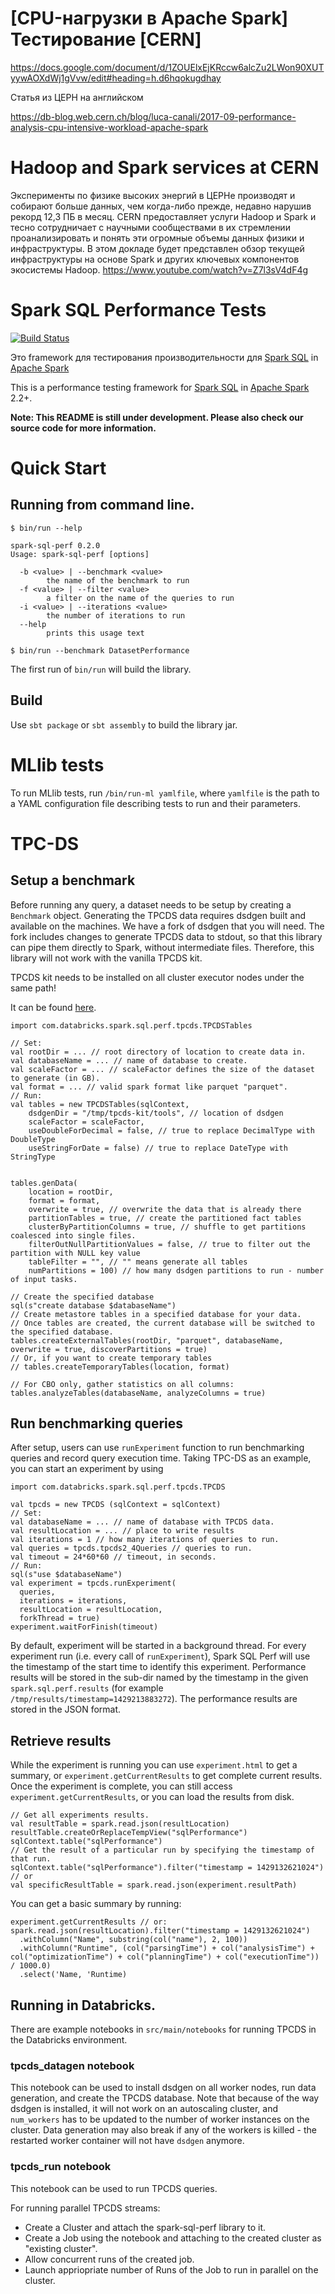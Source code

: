 # [CPU-нагрузки в Apache Spark] Тестирование [CERN]

https://docs.google.com/document/d/1ZOUElxEjKRccw6alcZu2LWon90XUTyywAOXdWj1gVvw/edit#heading=h.d6hqokugdhay

Статья из ЦЕРН на английском

https://db-blog.web.cern.ch/blog/luca-canali/2017-09-performance-analysis-cpu-intensive-workload-apache-spark

# Hadoop and Spark services at CERN

Эксперименты по физике высоких энергий в ЦЕРНе производят и собирают больше данных, чем когда-либо прежде, недавно нарушив рекорд 12,3 ПБ в месяц. CERN предоставляет услуги Hadoop и Spark и тесно сотрудничает с научными сообществами в их стремлении проанализировать и понять эти огромные объемы данных физики и инфраструктуры. В этом докладе будет представлен обзор текущей инфраструктуры на основе Spark и других ключевых компонентов экосистемы Hadoop. 
https://www.youtube.com/watch?v=Z7l3sV4dF4g

# Spark SQL Performance Tests

[![Build Status](https://travis-ci.org/databricks/spark-sql-perf.svg)](https://travis-ci.org/databricks/spark-sql-perf)

Это framework для тестирования производительности для [Spark SQL](https://spark.apache.org/sql/) in [Apache Spark](https://spark.apache.org/) 

This is a performance testing framework for [Spark SQL](https://spark.apache.org/sql/) in [Apache Spark](https://spark.apache.org/) 2.2+.

**Note: This README is still under development. Please also check our source code for more information.**

# Quick Start

## Running from command line.

```
$ bin/run --help

spark-sql-perf 0.2.0
Usage: spark-sql-perf [options]

  -b <value> | --benchmark <value>
        the name of the benchmark to run
  -f <value> | --filter <value>
        a filter on the name of the queries to run
  -i <value> | --iterations <value>
        the number of iterations to run
  --help
        prints this usage text
        
$ bin/run --benchmark DatasetPerformance
```

The first run of `bin/run` will build the library.

## Build

Use `sbt package` or `sbt assembly` to build the library jar.

# MLlib tests

To run MLlib tests, run `/bin/run-ml yamlfile`, where `yamlfile` is the path to a YAML configuration
file describing tests to run and their parameters.

# TPC-DS

## Setup a benchmark

Before running any query, a dataset needs to be setup by creating a `Benchmark` object. Generating
the TPCDS data requires dsdgen built and available on the machines. We have a fork of dsdgen that
you will need. The fork includes changes to generate TPCDS data to stdout, so that this library can
pipe them directly to Spark, without intermediate files. Therefore, this library will not work with
the vanilla TPCDS kit.

TPCDS kit needs to be installed on all cluster executor nodes under the same path!

It can be found [here](https://github.com/databricks/tpcds-kit).  

```
import com.databricks.spark.sql.perf.tpcds.TPCDSTables

// Set:
val rootDir = ... // root directory of location to create data in.
val databaseName = ... // name of database to create.
val scaleFactor = ... // scaleFactor defines the size of the dataset to generate (in GB).
val format = ... // valid spark format like parquet "parquet".
// Run:
val tables = new TPCDSTables(sqlContext,
    dsdgenDir = "/tmp/tpcds-kit/tools", // location of dsdgen
    scaleFactor = scaleFactor,
    useDoubleForDecimal = false, // true to replace DecimalType with DoubleType
    useStringForDate = false) // true to replace DateType with StringType


tables.genData(
    location = rootDir,
    format = format,
    overwrite = true, // overwrite the data that is already there
    partitionTables = true, // create the partitioned fact tables 
    clusterByPartitionColumns = true, // shuffle to get partitions coalesced into single files. 
    filterOutNullPartitionValues = false, // true to filter out the partition with NULL key value
    tableFilter = "", // "" means generate all tables
    numPartitions = 100) // how many dsdgen partitions to run - number of input tasks.

// Create the specified database
sql(s"create database $databaseName")
// Create metastore tables in a specified database for your data.
// Once tables are created, the current database will be switched to the specified database.
tables.createExternalTables(rootDir, "parquet", databaseName, overwrite = true, discoverPartitions = true)
// Or, if you want to create temporary tables
// tables.createTemporaryTables(location, format)

// For CBO only, gather statistics on all columns:
tables.analyzeTables(databaseName, analyzeColumns = true) 
```

## Run benchmarking queries
After setup, users can use `runExperiment` function to run benchmarking queries and record query execution time. Taking TPC-DS as an example, you can start an experiment by using

```
import com.databricks.spark.sql.perf.tpcds.TPCDS

val tpcds = new TPCDS (sqlContext = sqlContext)
// Set:
val databaseName = ... // name of database with TPCDS data.
val resultLocation = ... // place to write results
val iterations = 1 // how many iterations of queries to run.
val queries = tpcds.tpcds2_4Queries // queries to run.
val timeout = 24*60*60 // timeout, in seconds.
// Run:
sql(s"use $databaseName")
val experiment = tpcds.runExperiment(
  queries, 
  iterations = iterations,
  resultLocation = resultLocation,
  forkThread = true)
experiment.waitForFinish(timeout)
```

By default, experiment will be started in a background thread.
For every experiment run (i.e. every call of `runExperiment`), Spark SQL Perf will use the timestamp of the start time to identify this experiment. Performance results will be stored in the sub-dir named by the timestamp in the given `spark.sql.perf.results` (for example `/tmp/results/timestamp=1429213883272`). The performance results are stored in the JSON format.

## Retrieve results
While the experiment is running you can use `experiment.html` to get a summary, or `experiment.getCurrentResults` to get complete current results.
Once the experiment is complete, you can still access `experiment.getCurrentResults`, or you can load the results from disk.

```
// Get all experiments results.
val resultTable = spark.read.json(resultLocation)
resultTable.createOrReplaceTempView("sqlPerformance")
sqlContext.table("sqlPerformance")
// Get the result of a particular run by specifying the timestamp of that run.
sqlContext.table("sqlPerformance").filter("timestamp = 1429132621024")
// or
val specificResultTable = spark.read.json(experiment.resultPath)
```

You can get a basic summary by running:
```
experiment.getCurrentResults // or: spark.read.json(resultLocation).filter("timestamp = 1429132621024")
  .withColumn("Name", substring(col("name"), 2, 100))
  .withColumn("Runtime", (col("parsingTime") + col("analysisTime") + col("optimizationTime") + col("planningTime") + col("executionTime")) / 1000.0)
  .select('Name, 'Runtime)
```

## Running in Databricks.

There are example notebooks in `src/main/notebooks` for running TPCDS in the Databricks environment.

### tpcds_datagen notebook

This notebook can be used to install dsdgen on all worker nodes, run data generation, and create the TPCDS database.
Note that because of the way dsdgen is installed, it will not work on an autoscaling cluster, and `num_workers` has
to be updated to the number of worker instances on the cluster.
Data generation may also break if any of the workers is killed - the restarted worker container will not have `dsdgen` anymore.
 
### tpcds_run notebook

This notebook can be used to run TPCDS queries.

For running parallel TPCDS streams:
* Create a Cluster and attach the spark-sql-perf library to it.
* Create a Job using the notebook and attaching to the created cluster as "existing cluster".
* Allow concurrent runs of the created job.
* Launch appriopriate number of Runs of the Job to run in parallel on the cluster.
